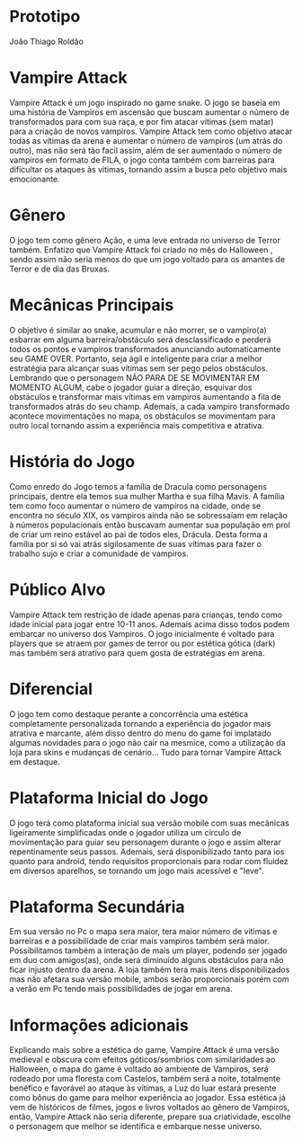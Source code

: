 # Prototipo
João Thiago Roldão

# Vampire  Attack
Vampire Attack é um jogo inspirado no game snake.  O jogo se baseia em uma história de Vampiros em ascensão que buscam aumentar o número de transformados para com sua raça, e por fim atacar vítimas (sem matar) para a criação de novos vampiros. Vampire Attack tem como objetivo atacar todas as vítimas da arena e aumentar o número de vampiros (um atrás do outro), mas não será tão facil assim, além de ser aumentado o número de vampiros em formato de FILA, o jogo conta também com barreiras para dificultar os ataques às vitimas, tornando assim a busca pelo objetivo mais emocionante. 

# Gênero
O jogo tem  como gênero Ação, e uma leve entrada no universo de Terror também. Enfatizo que Vampire Attack foi criado no mês  do Halloween , sendo assim não seria menos do que um jogo voltado para os amantes de Terror e de dia das Bruxas.

# Mecânicas Principais
O objetivo é similar ao snake, acumular e não morrer, se o vampiro(a) esbarrar em alguma barreira/obstáculo será desclassificado e perderá todos os pontos e vampiros transformados anunciando automaticamente seu GAME OVER. Portanto, seja ágil e inteligente para criar a melhor estratégia para alcançar suas vítimas sem ser pego pelos obstáculos. Lembrando que o personagem NÃO PARA DE SE MOVIMENTAR EM MOMENTO ALGUM, cabe o jogador guiar a direção, esquivar dos obstáculos e transformar mais vítimas em vampiros aumentando a fila de transformados atrás do seu champ. Ademais, a cada vampiro transformado acontece movimentações no mapa, os obstáculos se movimentam para outro local tornando assim a experiência mais competitiva e atrativa.

# História do Jogo
Como enredo do Jogo temos a família de Dracula como personagens principais, dentre ela temos sua mulher Martha e sua filha Mavis. A família tem como foco aumentar o número de vampiros na cidade, onde se encontra no século XIX, os vampiros ainda não se sobressaíam em relação à números populacionais então buscavam aumentar sua população em prol de criar um reino estável ao pai de todos eles, Drácula. Desta forma a família por si só vai atrás sigilosamente de suas vítimas para fazer o trabalho sujo e criar a comunidade de vampiros.

#  Público Alvo
Vampire Attack tem restrição de idade apenas para crianças, tendo como idade inicial para jogar entre 10-11 anos. Ademais acima disso todos podem embarcar no  universo dos Vampiros. O jogo inicialmente é voltado para players que se atraem por games de terror ou por estética gótica (dark) mas também será atrativo para quem gosta de estratégias em arena. 

# Diferencial
O jogo tem como destaque perante a concorrência uma estética completamente  personalizada tornando a experiência do jogador mais atrativa e marcante, além disso dentro do menu do game foi implatado algumas novidades para o jogo não cair na mesmice, como a utilização da loja para skins e mudanças de cenário... Tudo para tornar Vampire Attack em destaque.

#  Plataforma Inicial do Jogo
O jogo terá como plataforma inicial sua versão mobile com suas mecânicas ligeiramente simplificadas onde o jogador utiliza um círculo de movimentação para guiar seu personagem durante o jogo e assim alterar repentinamente seus passos. Ademais, será disponibilizado tanto para ios quanto para android, tendo requisitos proporcionais para rodar com fluidez em diversos aparelhos, se tornando um jogo mais acessível e "leve".

#  Plataforma Secundária 
Em sua versão no Pc o mapa sera maior, tera maior número de vitimas e barreiras e a possibilidade de criar mais vampiros também será maior. Possibilitamos também a interação de mais um player, podendo ser jogado em duo com amigos(as), onde será diminuído alguns obstáculos para não ficar injusto dentro da arena. A loja também tera mais itens disponibilizados mas não afetara sua versão mobile, ambos serão proporcionais porém com a  verão em Pc tendo mais possibilidades de  jogar em arena.

#  Informações adicionais
Explicando mais sobre a estética do  game, Vampire Attack   é uma versão medieval e obscura com efeitos góticos/sombrios com similaridades ao Halloween, o mapa do game é voltado ao ambiente de Vampiros, será rodeado por uma floresta com Castelos, também será a noite, totalmente benéfico e favorável ao ataque às vítimas, a Luz do luar estará presente como bônus do game para melhor experiência ao jogador. Essa estética já vem de históricos de filmes, jogos e livros voltados ao gênero de Vampiros, então, Vampire Attack não seria diferente, prepare sua criatividade, escolhe o personagem que melhor se identifica e embarque nesse universo.

